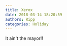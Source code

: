 ```yaml
---
title: Xerox
date: 2018-03-14 18:20:59
authors: Ripp
categories: Holiday
---
```


 It ain't the mayor!!